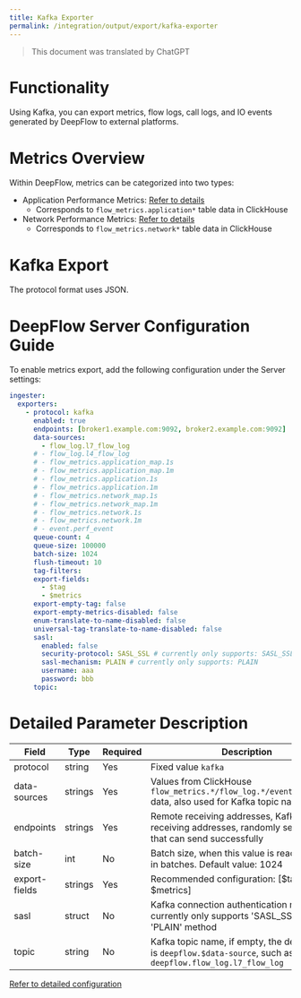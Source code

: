 ```yaml
---
title: Kafka Exporter
permalink: /integration/output/export/kafka-exporter
---
```


> This document was translated by ChatGPT

# Functionality

Using Kafka, you can export metrics, flow logs, call logs, and IO events generated by DeepFlow to external platforms.

# Metrics Overview

Within DeepFlow, metrics can be categorized into two types:

- Application Performance Metrics: [Refer to details](../../../features/universal-map/application-metrics/)
  - Corresponds to `flow_metrics.application*` table data in ClickHouse
- Network Performance Metrics: [Refer to details](../../../features/universal-map/network-metrics/)
  - Corresponds to `flow_metrics.network*` table data in ClickHouse

# Kafka Export

The protocol format uses JSON.

# DeepFlow Server Configuration Guide

To enable metrics export, add the following configuration under the Server settings:

```yaml
ingester:
  exporters:
    - protocol: kafka
      enabled: true
      endpoints: [broker1.example.com:9092, broker2.example.com:9092]
      data-sources:
        - flow_log.l7_flow_log
      # - flow_log.l4_flow_log
      # - flow_metrics.application_map.1s
      # - flow_metrics.application_map.1m
      # - flow_metrics.application.1s
      # - flow_metrics.application.1m
      # - flow_metrics.network_map.1s
      # - flow_metrics.network_map.1m
      # - flow_metrics.network.1s
      # - flow_metrics.network.1m
      # - event.perf_event
      queue-count: 4
      queue-size: 100000
      batch-size: 1024
      flush-timeout: 10
      tag-filters:
      export-fields:
        - $tag
        - $metrics
      export-empty-tag: false
      export-empty-metrics-disabled: false
      enum-translate-to-name-disabled: false
      universal-tag-translate-to-name-disabled: false
      sasl:
        enabled: false
        security-protocol: SASL_SSL # currently only supports: SASL_SSL
        sasl-mechanism: PLAIN # currently only supports: PLAIN
        username: aaa
        password: bbb
      topic:
```

# Detailed Parameter Description

| Field         | Type    | Required | Description                                                                                   |
| ------------- | ------- | -------- | --------------------------------------------------------------------------------------------- |
| protocol      | string  | Yes      | Fixed value `kafka`                                                                           |
| data-sources  | strings | Yes      | Values from ClickHouse `flow_metrics.*/flow_log.*/event.perf_event` data, also used for Kafka topic names |
| endpoints     | strings | Yes      | Remote receiving addresses, Kafka broker receiving addresses, randomly select one that can send successfully |
| batch-size    | int     | No       | Batch size, when this value is reached, send in batches. Default value: 1024                  |
| export-fields | strings | Yes      | Recommended configuration: [$tag, $metrics]                                                   |
| sasl          | struct  | No       | Kafka connection authentication method, currently only supports 'SASL_SSL' with 'PLAIN' method |
| topic         | string  | No       | Kafka topic name, if empty, the default value is `deepflow.$data-source`, such as `deepflow.flow_log.l7_flow_log` |

[Refer to detailed configuration](./exporter-config/)